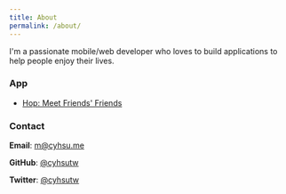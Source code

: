 ```yaml
---
title: About
permalink: /about/
---
```


I'm a passionate mobile/web developer who loves to build applications to help people enjoy their lives.


### App

- [Hop: Meet Friends' Friends](http://hop.appfinca.com)

### Contact

__Email__: m@cyhsu.me

__GitHub__: [@cyhsutw](https://github.com/cyhsutw)

__Twitter__: [@cyhsutw](https://twitter.com/cyhsutw)
